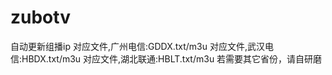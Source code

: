 # zubotv
自动更新组播ip
对应文件,广州电信:GDDX.txt/m3u
对应文件,武汉电信:HBDX.txt/m3u
对应文件,湖北联通:HBLT.txt/m3u
若需要其它省份，请自研磨
